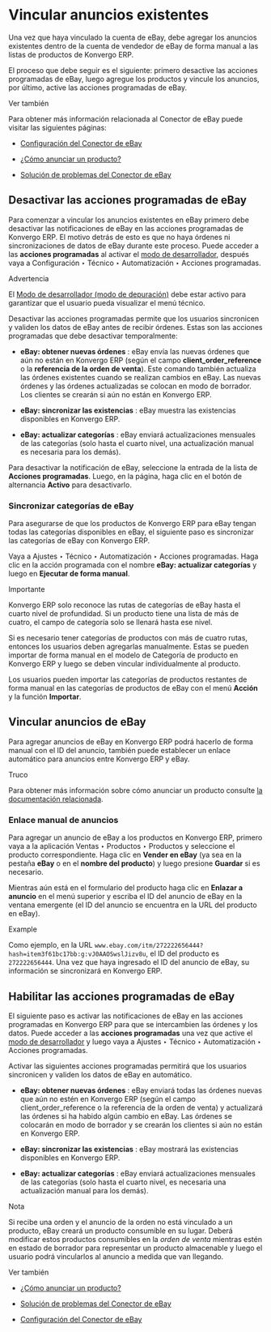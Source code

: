 # Vincular anuncios existentes

Una vez que haya vinculado la cuenta de eBay, debe agregar los anuncios
existentes dentro de la cuenta de vendedor de eBay de forma manual a las
listas de productos de Konvergo ERP.

El proceso que debe seguir es el siguiente: primero desactive las acciones
programadas de eBay, luego agregue los productos y vincule los anuncios, por
último, active las acciones programadas de eBay.

<div class="alert alert-secondary">
<p class="alert-title">
Ver también</p><p>Para obtener más información relacionada al Conector de eBay puede visitar las siguientes páginas:</p>
<ul>
<li><p><a href="setup">Configuración del Conector de eBay</a></p></li>
<li><p><a href="manage">¿Cómo anunciar un producto?</a></p></li>
<li><p><a href="troubleshooting">Solución de problemas del Conector de eBay</a></p></li>
</ul>
</div>

## Desactivar las acciones programadas de eBay

Para comenzar a vincular los anuncios existentes en eBay primero debe
desactivar las notificaciones de eBay en las acciones programadas de Konvergo ERP. El
motivo detrás de esto es que no haya órdenes ni sincronizaciones de datos de
eBay durante este proceso. Puede acceder a las **acciones programadas** al
activar el [modo de
desarrollador](../../../general/developer_mode#developer-mode), después
vaya a Configuración ‣ Técnico ‣ Automatización ‣ Acciones programadas.

<div class="alert alert-warning">
<p class="alert-title">
Advertencia</p><p>El <a href="../../../general/developer_mode">Modo de desarrollador (modo de depuración)</a> debe estar activo para garantizar que el usuario pueda visualizar el menú técnico.</p>
</div>

Desactivar las acciones programadas permite que los usuarios sincronicen y
validen los datos de eBay antes de recibir órdenes. Estas son las acciones
programadas que debe desactivar temporalmente:

  * **eBay: obtener nuevas órdenes** : eBay envía las nuevas órdenes que aún no están en Konvergo ERP (según el campo **client_order_reference** o la **referencia de la orden de venta**). Este comando también actualiza las órdenes existentes cuando se realizan cambios en eBay. Las nuevas órdenes y las órdenes actualizadas se colocan en modo de borrador. Los clientes se crearán si aún no están en Konvergo ERP.

  * **eBay: sincronizar las existencias** : eBay muestra las existencias disponibles en Konvergo ERP.

  * **eBay: actualizar categorías** : eBay enviará actualizaciones mensuales de las categorías (solo hasta el cuarto nivel, una actualización manual es necesaria para los demás).

Para desactivar la notificación de eBay, seleccione la entrada de la lista de
**Acciones programadas**. Luego, en la página, haga clic en el botón de
alternancia **Activo** para desactivarlo.

### Sincronizar categorías de eBay

Para asegurarse de que los productos de Konvergo ERP para eBay tengan todas las
categorías disponibles en eBay, el siguiente paso es sincronizar las
categorías de eBay con Konvergo ERP.

Vaya a Ajustes ‣ Técnico ‣ Automatización ‣ Acciones programadas. Haga clic en
la acción programada con el nombre **eBay: actualizar categorías** y luego en
**Ejecutar de forma manual**.

<div class="alert alert-warning">
<p class="alert-title">
Importante</p><p>Konvergo ERP solo reconoce las rutas de categorías de eBay hasta el cuarto nivel de profundidad. Si un producto tiene una lista de más de cuatro, el campo de categoría solo se llenará hasta ese nivel.</p>
<p>Si es necesario tener categorías de productos con más de cuatro rutas, entonces los usuarios deben agregarlas manualmente. Estas se pueden importar de forma manual en el modelo de Categoría de producto en Konvergo ERP y luego se deben vincular individualmente al producto.</p>
</div>

Los usuarios pueden importar las categorías de productos restantes de forma
manual en las categorías de productos de eBay con el menú **Acción** y la
función **Importar**.

## Vincular anuncios de eBay

Para agregar anuncios de eBay en Konvergo ERP podrá hacerlo de forma manual con el ID
del anuncio, también puede establecer un enlace automático para anuncios entre
Konvergo ERP y eBay.

<div class="alert alert-info">
<p class="alert-title">
Truco</p><p>Para obtener más información sobre cómo anunciar un producto consulte <a href="manage#ebay-connector-listing"><span class="std std-ref">la documentación relacionada</span></a>.</p>
</div>

### Enlace manual de anuncios

Para agregar un anuncio de eBay a los productos en Konvergo ERP, primero vaya a la
aplicación Ventas ‣ Productos ‣ Productos y seleccione el producto
correspondiente. Haga clic en **Vender en eBay** (ya sea en la pestaña
**eBay** o en el **nombre del producto**) y luego presione **Guardar** si es
necesario.

Mientras aún está en el formulario del producto haga clic en **Enlazar a
anuncio** en el menú superior y escriba el ID del anuncio de eBay en la
ventana emergente (el ID del anuncio se encuentra en la URL del producto en
eBay).

<div class="alert alert-success">
<p class="alert-title">
Example</p><p>Como ejemplo, en la URL <code>www.ebay.com/itm/272222656444?hash=item3f61bc17bb:g:vJ0AAOSwslJizv8u</code>, el ID del producto es <code>272222656444</code>. Una vez que haya ingresado el ID del anuncio de eBay, su información se sincronizará en Konvergo ERP.</p>
</div>

## Habilitar las acciones programadas de eBay

El siguiente paso es activar las notificaciones de eBay en las acciones
programadas en Konvergo ERP para que se intercambien las órdenes y los datos. Puede
acceder a las **acciones programadas** una vez que active el [modo de
desarrollador](../../../general/developer_mode#developer-mode) y luego
vaya a Ajustes ‣ Técnico ‣ Automatización ‣ Acciones programadas.

Activar las siguientes acciones programadas permitirá que los usuarios
sincronicen y validen los datos de eBay en automático.

  * **eBay: obtener nuevas órdenes** : eBay enviará todas las órdenes nuevas que aún no estén en Konvergo ERP (según el campo client_order_reference o la referencia de la orden de venta) y actualizará las órdenes si ha habido algún cambio en eBay. Las órdenes se colocarán en modo de borrador y se crearán los clientes si aún no están en Konvergo ERP.

  * **eBay: sincronizar las existencias** : eBay mostrará las existencias disponibles en Konvergo ERP.

  * **eBay: actualizar categorías** : eBay enviará actualizaciones mensuales de las categorías (solo hasta el cuarto nivel, es necesaria una actualización manual para los demás).

<div class="alert alert-primary">
<p class="alert-title">
Nota</p><p>Si recibe una orden y el anuncio de la orden no está vinculado a un producto, eBay creará un producto consumible en su lugar. Deberá modificar estos productos consumibles en la <em>orden de venta</em> mientras estén en estado de borrador para representar un producto almacenable y luego el usuario podrá vincularlos al anuncio a medida que van llegando.</p>
</div> <div class="alert alert-secondary">
<p class="alert-title">
Ver también</p><ul>
<li><p><a href="manage">¿Cómo anunciar un producto?</a></p></li>
<li><p><a href="troubleshooting">Solución de problemas del Conector de eBay</a></p></li>
<li><p><a href="setup">Configuración del Conector de eBay</a></p></li>
</ul>
</div>


